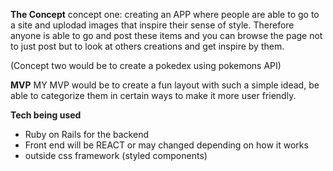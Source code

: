 **The Concept**
concept one:
creating an APP where people are able to go to a site and uplodad images that inspire their sense of style. Therefore anyone is able to go and post these items and you can browse the page not to just post but to look at others creations and get inspire by them. 

(Concept two would be to create a pokedex using pokemons API)

**MVP**
MY MVP would be to create a fun layout with such a simple idead, be able to categorize them in certain ways to make it more user friendly.



**Tech being used**
- Ruby on Rails for the backend 
- Front end will be REACT or may changed depending on how it works 
- outside css framework (styled components)



